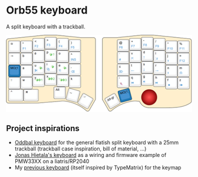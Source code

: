 # Orb55 keyboard

A split keyboard with a trackball.

![layout render](doc/layout-render.png)

## Project inspirations

* [Oddbal keyboard](https://atulloh.github.io/oddball/) for the general flatish split keyboard with a 25mm trackball (trackball case inspiration, bill of material, …)
* [Jonas Hietala's keyboard](https://www.jonashietala.se/blog/2024/11/26/building_my_ultimate_keyboard/) as a wiring and firmware example of PMW33XX on a liatris/RP2040
* My [previous keyboard](https://github.com/gcollic/keyboards/tree/main/grimoire60) (itself inspired by TypeMatrix) for the keymap
